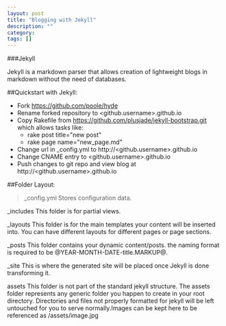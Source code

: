 ```yaml
---
layout: post
title: "Blogging with Jekyll"
description: ""
category:
tags: []
---
```


###Jekyll

Jekyll is a markdown parser that allows creation of lightweight blogs in markdown without the need of databases.

##Quickstart with Jekyll:
>
* Fork https://github.com/poole/hyde
* Rename forked repository to <github.username>.github.io
* Copy Rakefile from https://github.com/plusjade/jekyll-bootstrap.git which allows tasks like:
  - rake post title="new post"
  - rake page name="new_page.md"
* Change url in _config.yml to http://<github.username>.github.io
* Change CNAME entry to <github.username>.github.io
* Push changes to git repo and view blog at http://<github.username>.github.io


##Folder Layout:
>_config.yml Stores configuration data.

_includes This folder is for partial views.

_layouts This folder is for the main templates your content will be inserted into. You can have different layouts for different pages or page sections.

_posts This folder contains your dynamic content/posts. the naming format is required to be @YEAR-MONTH-DATE-title.MARKUP@.

_site This is where the generated site will be placed once Jekyll is done transforming it.

assets This folder is not part of the standard jekyll structure. The assets folder represents any generic folder you happen to create in your root directory. Directories and files not properly formatted for jekyll will be left untouched for you to serve normally.Images can be kept here to be referenced as /assets/image.jpg
